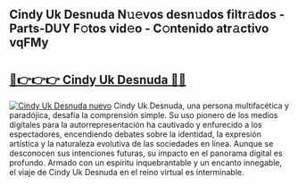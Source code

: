 ## Cindy Uk Desnuda N𝚞𝚎vos desn𝚞dos filtr𝚊dos - Parts-DUY F𝚘tos vid𝚎o - C𝚘ntenido atr𝚊ctivo vqFMy

# <h2><a href="http://mb2udh.tromn.icu/?c=Cindy+Uk+Desnuda">🔗👉👉👉 Cindy Uk Desnuda 🔗🔗</a></h2>

[![Cindy Uk Desnuda nuevo](https://i.imgur.com/pEAQMta.gif)](http://mb2udh.tromn.icu/?c=Cindy+Uk+Desnuda)
Cindy Uk Desnuda, una persona multifacética y paradójica, desafía la comprensión simple. Su uso pionero de los medios digitales para la autorrepresentación ha cautivado y enfurecido a los espectadores, encendiendo debates sobre la identidad, la expresión artística y la naturaleza evolutiva de las sociedades en línea. Aunque se desconocen sus intenciones futuras, su impacto en el panorama digital es profundo. Armado con un espíritu inquebrantable y un encanto innegable, el viaje de Cindy Uk Desnuda en el reino virtual es interminable.
